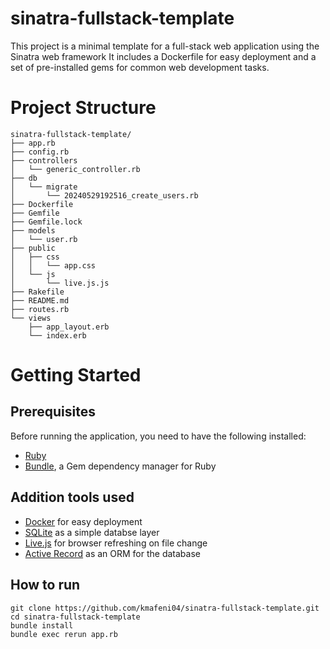 # sinatra-fullstack-template

This project is a minimal template for a full-stack web application using the Sinatra web framework It includes a Dockerfile for easy deployment and a set of pre-installed gems for common web development tasks.

# Project Structure

```
sinatra-fullstack-template/
├── app.rb
├── config.rb
├── controllers
│   └── generic_controller.rb
├── db
│   └── migrate
│       └── 20240529192516_create_users.rb
├── Dockerfile
├── Gemfile
├── Gemfile.lock
├── models
│   └── user.rb
├── public
│   ├── css
│   │   └── app.css
│   └── js
│       └── live.js.js
├── Rakefile
├── README.md
├── routes.rb
└── views
    ├── app_layout.erb
    └── index.erb
```

# Getting Started

## Prerequisites

Before running the application, you need to have the following installed:

- [Ruby](https://www.ruby-lang.org/en/)
- [Bundle](https://bundler.io/), a Gem dependency manager for Ruby

## Addition tools used

- [Docker](https://www.docker.com/) for easy deployment
- [SQLite](https://www.sqlite.org/) as a simple databse layer
- [Live.js](https://livejs.com/) for browser refreshing on file change
- [Active Record](https://guides.rubyonrails.org/active_record_basics.html) as an ORM for the database

## How to run

```
git clone https://github.com/kmafeni04/sinatra-fullstack-template.git
cd sinatra-fullstack-template
bundle install
bundle exec rerun app.rb
```
